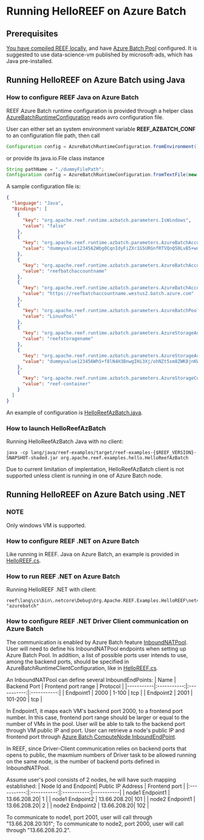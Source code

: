 # Running HelloREEF on Azure Batch

## Prerequisites

[You have compiled REEF locally](https://cwiki.apache.org/confluence/display/REEF/Building+REEF), and have [Azure Batch Pool](https://docs.microsoft.com/en-us/azure/batch/quick-create-portal#create-a-pool-of-compute-nodes) configured. It is suggested to use data-science-vm published by microsoft-ads, which has Java pre-installed.

## Running HelloREEF on Azure Batch using Java

### How to configure REEF Java on Azure Batch

REEF Azure Batch runtime configuration is provided through a helper class [AzureBatchRuntimeConfiguration](https://github.com/apache/reef/blob/master/lang/java/reef-runtime-azbatch/src/main/java/org/apache/reef/runtime/azbatch/client/AzureBatchRuntimeConfiguration.java) reads avro configuration file.

User can either set an system environment variable **REEF_AZBATCH_CONF** to an configuration file path, then call

```java
Configuration config = AzureBatchRuntimeConfiguration.fromEnvironment();
```

or provide its java.io.File class instance

```java
String pathName = "./dummyFilePath";
Configuration config = AzureBatchRuntimeConfiguration.fromTextFile(new File(pathName));
```

A sample configuration file is:

```json
{
  "language": "Java",
  "Bindings": [
    {
      "key": "org.apache.reef.runtime.azbatch.parameters.IsWindows",
      "value": "false"
    },
    {
      "key": "org.apache.reef.runtime.azbatch.parameters.AzureBatchAccountKey",
      "value": "dummyvalue1234562Wbg0CqnIdyFiZXr1G5URGnfRTVQnQ50LvB5+wnrr5ERS87TH/8K93ViZn/qfH0SGH4DKQ=="
    },
    {
      "key": "org.apache.reef.runtime.azbatch.parameters.AzureBatchAccountName",
      "value": "reefbatchaccountname"
    },
    {
      "key": "org.apache.reef.runtime.azbatch.parameters.AzureBatchAccountUri",
      "value": "https://reefbatchaccountname.westus2.batch.azure.com"
    },
    {
      "key": "org.apache.reef.runtime.azbatch.parameters.AzureBatchPoolId",
      "value": "LinuxPool"
    },
    {
      "key": "org.apache.reef.runtime.azbatch.parameters.AzureStorageAccountName",
      "value": "reefstoragename"
    },
    {
      "key": "org.apache.reef.runtime.azbatch.parameters.AzureStorageAccountKey",
      "value": "dummyvalue123456Wh5+f8lN4H3BnwgIHi3Xj/ohNZt5sm8ZWK8jnKWWKD2r9WeBw8Yad5CGjyd7s9lSY01RDw=="
    },
    {
      "key": "org.apache.reef.runtime.azbatch.parameters.AzureStorageContainerName",
      "value": "reef-container"
    }
  ]
}
```

An example of configuration is [HelloReefAzBatch.java](https://github.com/apache/reef/blob/master/lang/java/reef-examples/src/main/java/org/apache/reef/examples/hello/HelloReefAzBatch.java).

### How to launch HelloReefAzBatch

Running HelloReefAzBatch Java with no client:

```shell
java -cp lang/java/reef-examples/target/reef-examples-{$REEF_VERSION}-SNAPSHOT-shaded.jar org.apache.reef.examples.hello.HelloReefAzBatch
```

Due to current limitation of implentation, HelloReefAzBatch client is not supported unless client is running in one of Azure Batch node.

## Running HelloREEF on Azure Batch using .NET

### NOTE

Only windows VM is supported.

### How to configure REEF .NET on Azure Batch

Like running in REEF. Java on Azure Batch, an example is provided in [HelloREEF.cs](https://github.com/homezcx/reef/blob/master/lang/cs/Org.Apache.REEF.Examples.HelloREEF/HelloREEF.cs).

### How to run REEF .NET on Azure Batch

Running HelloREEF .NET with client:

```shell
reef\lang\cs\bin\.netcore\Debug\Org.Apache.REEF.Examples.HelloREEF\net461>Org.Apache.REEF.Examples.HelloREEF.exe "azurebatch"
```

### How to configure REEF .NET Driver Client communication on Azure Batch

The communication is enabled by Azure Batch feature [InboundNATPool](https://docs.microsoft.com/en-us/rest/api/batchservice/pool/add#inboundnatpool). User will need to define his InboundNATPool endpoints when setting up Azure Batch Pool. In addition, a list of possible ports user intends to use, among the backend ports, should be specified in AzureBatchRuntimeClientConfiguration, like in [HelloREEF.cs](https://github.com/homezcx/reef/blob/master/lang/cs/Org.Apache.REEF.Examples.HelloREEF/HelloREEF.cs).

An InboundNATPool can define several InboundEndPoints:
| Name | Backend Port | Frontend port range | Protocol |
|-----------|:-----------:|:-----------:|:-----------:|
| Endpoint1 | 2000 |  1-100 |  tcp |
| Endpoint2 | 2001 |  101-200 |  tcp |

In Endpoint1, it maps each VM's backend port 2000, to a frontend port number. In this case, frontend port range should be larger or equal to the number of VMs in the pool. User will be able to talk to the backend port through VM public IP and port. User can retrieve a node's public IP and frontend port through [Azure Batch ComputeNode InboundEndPoint](https://docs.microsoft.com/en-us/rest/api/batchservice/computenode/get#inboundendpoint).

In REEF, since Driver-Client communication relies on backend ports that opens to public, the maxmium numbers of Driver task to be allowed running on the same node, is the number of backend ports defined in InboundNATPool.

Assume user's pool consists of 2 nodes, he will have such mapping established:
| Node Id and Endpoint| Public IP Address | Frontend port |
|:-----------:|:-----------:|:-----------:|-----------|
| node1 Endpoint1 | 13.66.208.20| 1 |
| node1 Endpoint2 | 13.66.208.20| 101 |
| node2 Endpoint1 | 13.66.208.20| 2 |
| node2 Endpoint2 | 13.66.208.20| 102 |

To communicate to node1, port 2001, user will call through "13.66.208.20:101";
To communicate to node2, port 2000, user will call through "13.66.208.20.2".
